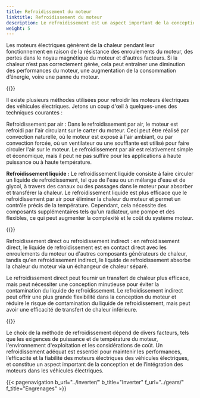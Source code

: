 ```yaml
---
title: Refroidissement du moteur
linktitle: Refroidissement du moteur
description: Le refroidissement est un aspect important de la conception des moteurs électriques des véhicules électriques (VE) pour garantir des performances, une efficacité et une fiabilité optimales.
weight: 5
---
```

<!-- markdownlint-disable MD033 -->

Les moteurs électriques génèrent de la chaleur pendant leur fonctionnement en raison de la résistance des enroulements du moteur, des pertes dans le noyau magnétique du moteur et d'autres facteurs. Si la chaleur n’est pas correctement gérée, cela peut entraîner une diminution des performances du moteur, une augmentation de la consommation d’énergie, voire une panne du moteur.

{{<evkxdisplayaddarticle />}}

Il existe plusieurs méthodes utilisées pour refroidir les moteurs électriques des véhicules électriques. Jetons un coup d'œil à quelques-unes des techniques courantes :

Refroidissement par air : Dans le refroidissement par air, le moteur est refroidi par l'air circulant sur le carter du moteur. Ceci peut être réalisé par convection naturelle, où le moteur est exposé à l'air ambiant, ou par convection forcée, où un ventilateur ou une soufflante est utilisé pour faire circuler l'air sur le moteur. Le refroidissement par air est relativement simple et économique, mais il peut ne pas suffire pour les applications à haute puissance ou à haute température.

**Refroidissement liquide :** Le refroidissement liquide consiste à faire circuler un liquide de refroidissement, tel que de l'eau ou un mélange d'eau et de glycol, à travers des canaux ou des passages dans le moteur pour absorber et transférer la chaleur. Le refroidissement liquide est plus efficace que le refroidissement par air pour éliminer la chaleur du moteur et permet un contrôle précis de la température. Cependant, cela nécessite des composants supplémentaires tels qu'un radiateur, une pompe et des flexibles, ce qui peut augmenter la complexité et le coût du système moteur.

{{<youtube YXaR8RSU2Sw >}}

Refroidissement direct ou refroidissement indirect : en refroidissement direct, le liquide de refroidissement est en contact direct avec les enroulements du moteur ou d'autres composants générateurs de chaleur, tandis qu'en refroidissement indirect, le liquide de refroidissement absorbe la chaleur du moteur via un échangeur de chaleur séparé.

Le refroidissement direct peut fournir un transfert de chaleur plus efficace, mais peut nécessiter une conception minutieuse pour éviter la contamination du liquide de refroidissement. Le refroidissement indirect peut offrir une plus grande flexibilité dans la conception du moteur et réduire le risque de contamination du liquide de refroidissement, mais peut avoir une efficacité de transfert de chaleur inférieure.

{{<evkxdisplayaddarticle />}}

Le choix de la méthode de refroidissement dépend de divers facteurs, tels que les exigences de puissance et de température du moteur, l'environnement d'exploitation et les considérations de coût. Un refroidissement adéquat est essentiel pour maintenir les performances, l’efficacité et la fiabilité des moteurs électriques des véhicules électriques, et constitue un aspect important de la conception et de l’intégration des moteurs dans les véhicules électriques.

{{< pagenavigation b_url="../inverter/" b_title="Inverter" f_url="../gears/" f_title="Engrenages" >}}